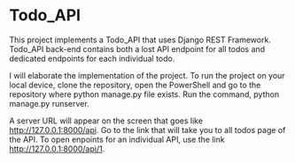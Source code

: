# Todo_API

This project implements a Todo_API that uses Django REST Framework. Todo_API back-end contains both a lost API endpoint for all todos and dedicated endpoints for each individual todo. 

I will elaborate the implementation of the project.  To run the project on your local device, clone the repository, open the PowerShell and go to the repository where python manage.py file exists. Run the command, python manage.py runserver. 

A server URL will appear on the screen that goes like http://127.0.0.1:8000/api. Go to the link that will take you to all todos page of the API. To open enpoints for an individual API, use the link http://127.0.0.1:8000/api/1. 

 

